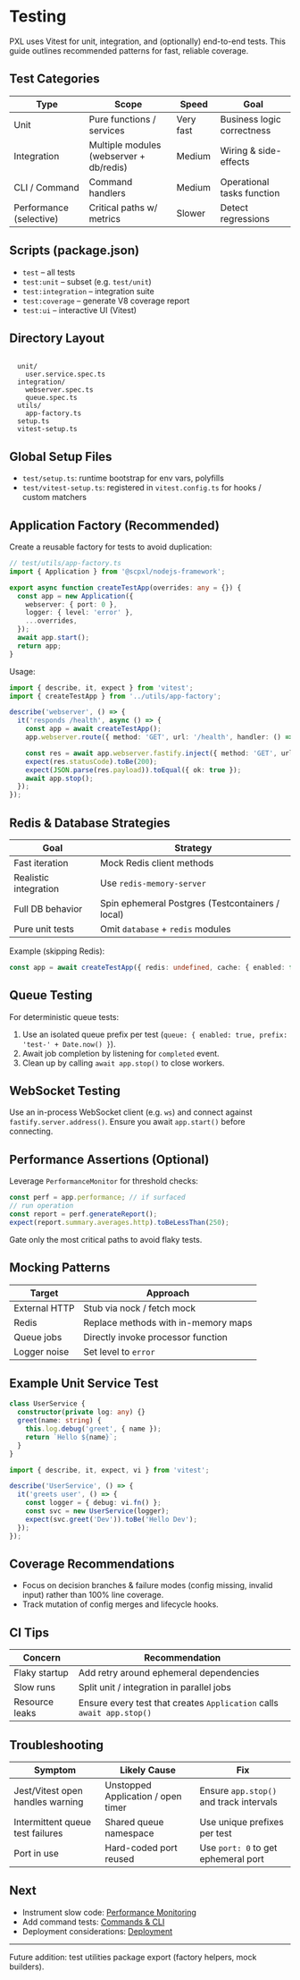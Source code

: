 # Testing

PXL uses Vitest for unit, integration, and (optionally) end-to-end tests. This guide outlines recommended patterns for fast, reliable coverage.

## Test Categories

| Type                    | Scope                                   | Speed     | Goal                       |
| ----------------------- | --------------------------------------- | --------- | -------------------------- |
| Unit                    | Pure functions / services               | Very fast | Business logic correctness |
| Integration             | Multiple modules (webserver + db/redis) | Medium    | Wiring & side-effects      |
| CLI / Command           | Command handlers                        | Medium    | Operational tasks function |
| Performance (selective) | Critical paths w/ metrics               | Slower    | Detect regressions         |

## Scripts (package.json)

- `test` – all tests
- `test:unit` – subset (e.g. `test/unit`)
- `test:integration` – integration suite
- `test:coverage` – generate V8 coverage report
- `test:ui` – interactive UI (Vitest)

## Directory Layout

```

  unit/
    user.service.spec.ts
  integration/
    webserver.spec.ts
    queue.spec.ts
  utils/
    app-factory.ts
  setup.ts
  vitest-setup.ts
```

## Global Setup Files

- `test/setup.ts`: runtime bootstrap for env vars, polyfills
- `test/vitest-setup.ts`: registered in `vitest.config.ts` for hooks / custom matchers

## Application Factory (Recommended)

Create a reusable factory for tests to avoid duplication:

```ts
// test/utils/app-factory.ts
import { Application } from '@scpxl/nodejs-framework';

export async function createTestApp(overrides: any = {}) {
  const app = new Application({
    webserver: { port: 0 },
    logger: { level: 'error' },
    ...overrides,
  });
  await app.start();
  return app;
}
```

Usage:

```ts
import { describe, it, expect } from 'vitest';
import { createTestApp } from '../utils/app-factory';

describe('webserver', () => {
  it('responds /health', async () => {
    const app = await createTestApp();
    app.webserver.route({ method: 'GET', url: '/health', handler: () => ({ ok: true }) });

    const res = await app.webserver.fastify.inject({ method: 'GET', url: '/health' });
    expect(res.statusCode).toBe(200);
    expect(JSON.parse(res.payload)).toEqual({ ok: true });
    await app.stop();
  });
});
```

## Redis & Database Strategies

| Goal                  | Strategy                                         |
| --------------------- | ------------------------------------------------ |
| Fast iteration        | Mock Redis client methods                        |
| Realistic integration | Use `redis-memory-server`                        |
| Full DB behavior      | Spin ephemeral Postgres (Testcontainers / local) |
| Pure unit tests       | Omit `database` + `redis` modules                |

Example (skipping Redis):

```ts
const app = await createTestApp({ redis: undefined, cache: { enabled: false } });
```

## Queue Testing

For deterministic queue tests:

1. Use an isolated queue prefix per test (`queue: { enabled: true, prefix: 'test-' + Date.now() }`).
2. Await job completion by listening for `completed` event.
3. Clean up by calling `await app.stop()` to close workers.

## WebSocket Testing

Use an in-process WebSocket client (e.g. `ws`) and connect against `fastify.server.address()`. Ensure you await `app.start()` before connecting.

## Performance Assertions (Optional)

Leverage `PerformanceMonitor` for threshold checks:

```ts
const perf = app.performance; // if surfaced
// run operation
const report = perf.generateReport();
expect(report.summary.averages.http).toBeLessThan(250);
```

Gate only the most critical paths to avoid flaky tests.

## Mocking Patterns

| Target        | Approach                            |
| ------------- | ----------------------------------- |
| External HTTP | Stub via nock / fetch mock          |
| Redis         | Replace methods with in-memory maps |
| Queue jobs    | Directly invoke processor function  |
| Logger noise  | Set level to `error`                |

## Example Unit Service Test

```ts
class UserService {
  constructor(private log: any) {}
  greet(name: string) {
    this.log.debug('greet', { name });
    return `Hello ${name}`;
  }
}

import { describe, it, expect, vi } from 'vitest';

describe('UserService', () => {
  it('greets user', () => {
    const logger = { debug: vi.fn() };
    const svc = new UserService(logger);
    expect(svc.greet('Dev')).toBe('Hello Dev');
  });
});
```

## Coverage Recommendations

- Focus on decision branches & failure modes (config missing, invalid input) rather than 100% line coverage.
- Track mutation of config merges and lifecycle hooks.

## CI Tips

| Concern        | Recommendation                                                        |
| -------------- | --------------------------------------------------------------------- |
| Flaky startup  | Add retry around ephemeral dependencies                               |
| Slow runs      | Split unit / integration in parallel jobs                             |
| Resource leaks | Ensure every test that creates `Application` calls `await app.stop()` |

## Troubleshooting

| Symptom                          | Likely Cause                       | Fix                                     |
| -------------------------------- | ---------------------------------- | --------------------------------------- |
| Jest/Vitest open handles warning | Unstopped Application / open timer | Ensure `app.stop()` and track intervals |
| Intermittent queue test failures | Shared queue namespace             | Use unique prefixes per test            |
| Port in use                      | Hard-coded port reused             | Use `port: 0` to get ephemeral port     |

## Next

- Instrument slow code: [Performance Monitoring](/guides/performance-monitoring)
- Add command tests: [Commands & CLI](/guides/commands)
- Deployment considerations: [Deployment](/guides/deployment)

---

Future addition: test utilities package export (factory helpers, mock builders).

